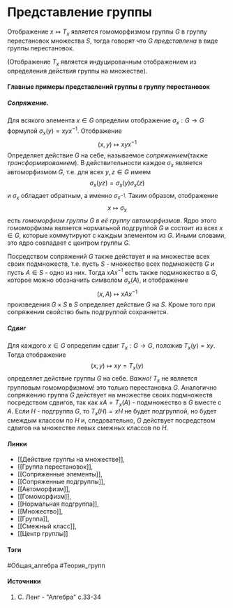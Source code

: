 # Представление группы
Отображение $x\mapsto T_{x}$ является гомоморфизмом группы $G$ в группу перестановок множества $S$, тогда говорят что $G$ *представлена* в виде группы перестановок.

(Отображение $T_{x}$ является индуцированным отображением из определения действия группы на множестве).
#### Главные примеры представлений группы в группу перестановок
##### Сопряжение. 
Для всякого элемента $x\in G$ определим отображение $\sigma_{x}:G\to G$ формулой $\sigma_{x}(y)=xyx^{-1}$. Отображение
$$
(x,y)\mapsto xyx^{-1}
$$ 
Определяет действие $G$ на себе, называемое *сопряжением*(также *трансформированием*). В действительности каждое $\sigma_{x}$ является автоморфизмом $G$, т.е. для всех $y,z\in G$ имеем
$$
\sigma_{x}(yz)=\sigma_{x}(y)\sigma_{x}(z)
$$
и $\sigma_{x}$ обладает обратным, а именно $\sigma_{x^{-1}}$. Таким образом, отображение 
$$
x\mapsto\sigma_{x}
$$
есть *гомоморфизм группы $G$ в её группу автоморфизмов*. Ядро этого гомоморфизма является нормальной подгруппой $G$ и состоит из всех $x\in G$, которые коммутируют с каждым элементом из $G$. Иными словами, это ядро совпадает с центром группы $G$.

Посредством сопряжений $G$ также действует и на множестве всех своих подмножеств, т.е. пусть $S$ - множество всех подмножеств $G$ и пусть $A\in S$ - одно из них. Тогда $xAx^{-1}$ есть также подмножество в $G$, которое можно обозначить символом $\sigma_{x}(A)$, и отображение 
$$
(x,A)\mapsto xAx^{-1}
$$
произведения $G\times S$ в $S$ определяет действие $G$ на $S$. Кроме того при сопряжении свойство быть подгруппой сохраняется.
##### Сдвиг
Для каждого $x\in G$ определим сдвиг $T_{x}:G\to G$, положив $T_{x}(y)=xy$. Тогда отображение
$$
(x,y)\mapsto xy=T_{x}(y)
$$
определяет действие группы $G$ на себе.
*Важно!* $T_{x}$ не является групповым гомоморфизмом! это только перестановка $G$.
Аналогично сопряжению группа $G$ действует на множестве своих подмножеств посредством сдвигов, так как $xA=T_{x}(A)$ - подмножество в $G$ вместе с $A$. Если $H$ - подгруппа $G$, то $T_{x}(H)=xH$ не будет подгруппой, но будет смеждым классом по $H$ и, следовательно, $G$ действует посредством сдвигов на множестве левых смежных классов по $H$.
#### Линки
- [[Действие группы на множестве]],
- [[Группа перестановок]],
- [[Сопряженные элементы]],
- [[Сопряженные подгруппы]],
- [[Автоморфизм]],
- [[Гомоморфизм]],
- [[Нормальная подгруппа]],
- [[Множество]],
- [[Группа]],
- [[Смежный класс]],
- [[Центр группы]]
#### Тэги
 #Общая_алгебра 
 #Теория_групп 
#### Источники
 1. С. Ленг - "Алгебра" с.33-34